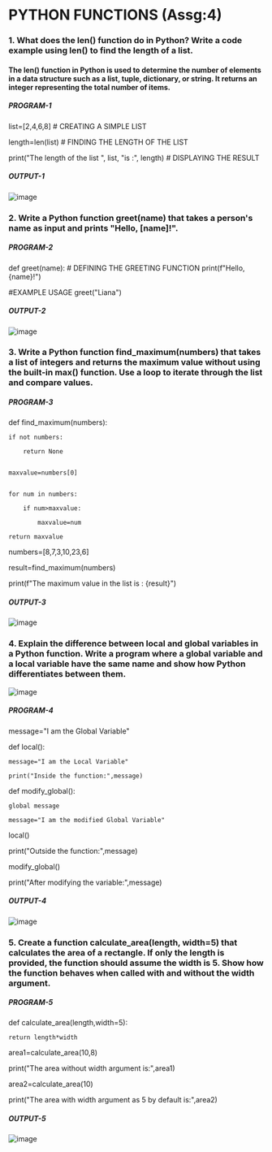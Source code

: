 # PYTHON FUNCTIONS (Assg:4)

### 1. What does the len() function do in Python? Write a code example using len() to find the length of a list.

#### The len() function in Python is used to determine the number of elements in a data structure such as a list, tuple, dictionary, or string. It returns an integer representing the total number of items.

##### PROGRAM-1

list=[2,4,6,8]   # CREATING A SIMPLE LIST

length=len(list) # FINDING THE LENGTH OF THE LIST

print("The length of the list ", list, "is :", length) # DISPLAYING THE RESULT


##### OUTPUT-1

![image](https://github.com/user-attachments/assets/54f97870-d196-4fb2-8600-12b6a289333d)



### 2. Write a Python function greet(name) that takes a person's name as input and prints "Hello, [name]!".

##### PROGRAM-2

def greet(name):   # DEFINING THE GREETING FUNCTION
    print(f"Hello, {name}!")

#EXAMPLE USAGE
greet("Liana")


##### OUTPUT-2

![image](https://github.com/user-attachments/assets/492036f4-87fc-4969-92ce-761a6cb84093)



### 3. Write a Python function find_maximum(numbers) that takes a list of integers and returns the maximum value without using the built-in max() function. Use a loop to iterate through the list and compare values.


##### PROGRAM-3

def find_maximum(numbers):

    if not numbers:
    
        return None
        
       
    maxvalue=numbers[0]
    
        
    for num in numbers:
    
        if num>maxvalue:
        
            maxvalue=num
   
    return maxvalue
                
numbers=[8,7,3,10,23,6]

result=find_maximum(numbers)

print(f"The maximum value in the list is : {result}")


##### OUTPUT-3

![image](https://github.com/user-attachments/assets/831cf8b1-5c62-4c6a-9192-87e7f0bc4a97)



### 4. Explain the difference between local and global variables in a Python function. Write a program where a global variable and a local variable have the same name and show how Python differentiates between them.


![image](https://github.com/user-attachments/assets/6da38fee-faba-416f-81d3-dd48b135b7a6)


##### PROGRAM-4


message="I am the Global Variable"

def local():

    message="I am the Local Variable"
    
    print("Inside the function:",message)

def modify_global():

    global message
    
    message="I am the modified Global Variable"

local()

print("Outside the function:",message)

modify_global()

print("After modifying the variable:",message)



##### OUTPUT-4

![image](https://github.com/user-attachments/assets/658c29fd-91ea-491c-bc6a-4c02fbbce337)


### 5. Create a function calculate_area(length, width=5) that calculates the area of a rectangle. If only the length is provided, the function should assume the width is 5. Show how the function behaves when called with and without the width argument.


##### PROGRAM-5


def calculate_area(length,width=5):

    return length*width

area1=calculate_area(10,8)

print("The area without width argument is:",area1)


area2=calculate_area(10)

print("The area with width argument as 5 by default is:",area2)


##### OUTPUT-5

![image](https://github.com/user-attachments/assets/9c635a32-9cc7-4e02-a436-4030627e5781)







